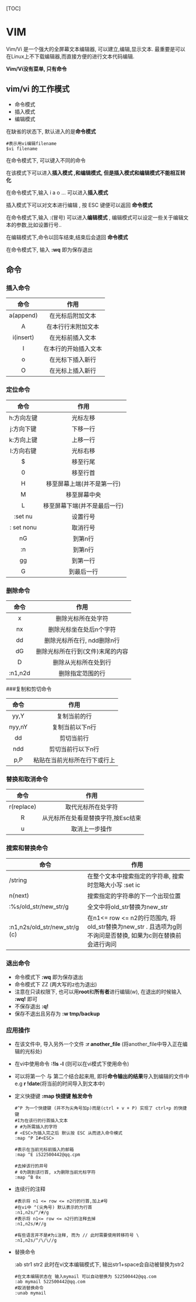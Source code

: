 [TOC]

# VIM

Vim/Vi 是一个强大的全屏幕文本编辑器, 可以建立,编辑,显示文本. 最重要是可以在Linux上不下载编辑器,而直接方便的进行文本代码编辑.

**Vim/Vi没有菜单, 只有命令**







## vim/vi 的工作模式

* 命令模式	 
* 插入模式 
* 编辑模式

在缺省的状态下, 默认进入的是**命令模式**

~~~shell
#表示用vi编辑filename
$vi filename
~~~

在命令模式下, 可以键入不同的命令

在该模式下可以进入**插入模式 ,和编辑模式, 但是插入模式和编辑模式不能相互转化**

在命令模式下,输入 i a o ... 可以进入**插入模式**

插入模式下可以对文本进行编辑 , 按 ESC 键便可以返回 **命令模式**

在命令模式下,输入 :(冒号) 可以进入**编辑模式** , 编辑模式可以设定一些关于编辑文本的参数,比如设置行号..

在编辑模式下,命令以回车结束,结束后会退回 **命令模式**

在命令模式下, 输入 **:wq** 即为保存退出

## 命令

### 插入命令

|   命令    |         作用         |
| :-------: | :------------------: |
| a(append) |   在光标后附加文本   |
|     A     |  在本行行末附加文本  |
| i(insert) |   在光标前插入文本   |
|     I     | 在本行的开始插入文本 |
|     o     |   在光标下插入新行   |
|     O     |   在光标上插入新行   |



### 定位命令

|    命令    |             作用             |
| :--------: | :--------------------------: |
| h:方向左键 |           光标左移           |
| j:方向下键 |           下移一行           |
| k:方向上键 |           上移一行           |
| l:方向右键 |           光标右移           |
|     $      |           移至行尾           |
|     0      |           移至行首           |
|     H      |  移至屏幕上端(并不是第一行)  |
|     M      |         移至屏幕中央         |
|     L      | 移至屏幕下端(并不是最后一行) |
|  :set nu   |           设置行号           |
| : set nonu |           取消行号           |
|     nG     |           到第n行            |
|     :n     |           到第n行            |
|     gg     |           到第一行           |
|     G      |          到最后一行          |



### 删除命令

|  命令   |               作用               |
| :-----: | :------------------------------: |
|    x    |        删除光标所在处字符        |
|   nx    |     删除光标坐在处后n个字符      |
|   dd    |    删除光标所在行, ndd删除n行    |
|   dG    | 删除光标所在行到(文件)末尾的内容 |
|    D    |       删除从光标所在处到行       |
| :n1,n2d |         删除指定范围的行         |



###复制和剪切命令

|  命令  |             作用             |
| :----: | :--------------------------: |
|  yy,Y  |         复制当前的行         |
| nyy,nY |       复制当前以下n行        |
|   dd   |          剪切当前行          |
|  ndd   |      剪切当前行以下n行       |
|  p,P   | 粘贴在当前光标所在行下或行上 |



### 替换和取消命令

|    命令    |                作用                |
| :--------: | :--------------------------------: |
| r(replace) |         取代光标所在处字符         |
|     R      | 从光标所在处看是替换字符,按Esc结束 |
|     u      |           取消上一步操作           |



### 搜索和替换命令

| 命令                          | 作用                                                         |
| ----------------------------- | ------------------------------------------------------------ |
| /string                       | 在整个文本中搜索指定的字符串, 搜索时忽略大小写 :set ic       |
| n(next)                       | 搜索指定的字符串的下一个出现位置                             |
| :%s/old_str/new_str/g         | 全文中将old_str替换为new_str                                 |
| :n1,n2s/old_str/new_str/g (c) | 在n1<= row <= n2的行范围内, 将old_str替换为new_str . 且选项为g则不询问是否替换, 如果为c则在替换前会进行询问 |





### 退出命令

* 命令模式下 **:wq** 即为保存退出
* 命令模式下 ZZ (两大写的z也为退出)
* 注意在只读权限下, 也可以用**root**和**所有者**进行编辑(w), 在退出的时候输入  **:wq!** 即可
* 不保存退出 **:q!**
* 保存不退出且另存为 **:w tmp/backup**





### 应用操作

* 在该文件中, 导入另外一个文件 **:r another_file** (将another_file中导入正在编辑的光标处)

* 在vi中使用命令 **:!ls -l** (则可以在vi模式下使用命令)

* 可以将第一个 与 第二个结合起来用, 即将**命令输出的结果**导入到编辑的文件中 e.g **r !date**(将当前的时间导入到文本中)

* 定义快捷键 **:map 快捷键 触发命令**

  ~~~shell
  #^P 为一个快捷键 (并不为尖角号加p)而是(ctrl + v + P) 实现了 ctrl+p 的快捷键
  #I为在该行的行首插入文本
  # #为所需插入的字符
  # <ESC>为插入完之后 默认按 ESC 从而进入命令模式
  :map ^P I#<ESC>
  
  #表示在当前光标前插入的邮箱
  :map ^E i522500442@qq.cpm
  
  #去掉该行的井号
  # 0为跳到该行首, x为删除当前光标字符
  :map ^B 0x
  ~~~

* 连续行的注释

  ~~~shell
  #表示将 n1 <= row <= n2行的行首,加上#号
  #在vi中 ^(尖角号) 默认表示的为行首
  :n1,n2s/^/#/g
  #表示将 n1<= row <= n2行的注释去掉
  :n1,n2s/#//g
  
  #有些语言并不是#为i注释, 而为 // 此时需要使用转移符号 \
  :n1,n2s/^/\/\//g
  ~~~

* 替换命令

  :ab str1 str2 此时在vi文本编辑模式下, 输出str1+space会自动被替换为str2

  ```shell
  #在文本编辑状态在 输入mymail 可以自动替换为 522500442@qq.com
  :ab mymail 522500442@qq.com
  #取消替换命令
  :unab mymail
  ```
















